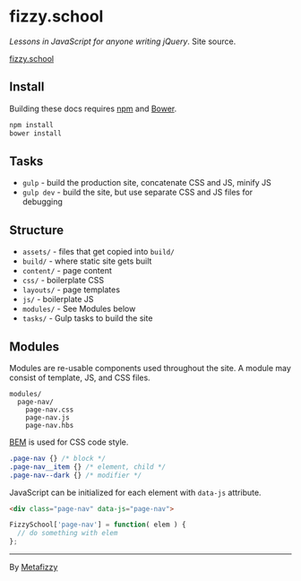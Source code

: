 # fizzy.school

_Lessons in JavaScript for anyone writing jQuery_. Site source.

[fizzy.school](https://fizzy.school)

## Install

Building these docs requires [npm](https://npmjs.com) and [Bower](https://bower.io).

``` bash
npm install
bower install
```

## Tasks

+ `gulp` - build the production site, concatenate CSS and JS, minify JS
+ `gulp dev` - build the site, but use separate CSS and JS files for debugging

## Structure

+ `assets/` - files that get copied into `build/`
+ `build/` - where static site gets built
+ `content/` - page content
+ `css/`  - boilerplate CSS
+ `layouts/` - page templates
+ `js/` - boilerplate JS
+ `modules/` - See Modules below
+ `tasks/` - Gulp tasks to build the site

## Modules

Modules are re-usable components used throughout the site. A module may consist of template, JS, and CSS files.

    modules/
      page-nav/
        page-nav.css
        page-nav.js
        page-nav.hbs

[BEM](https://csswizardry.com/2013/01/mindbemding-getting-your-head-round-bem-syntax/) is used for CSS code style.

``` css
.page-nav {} /* block */
.page-nav__item {} /* element, child */
.page-nav--dark {} /* modifier */
```

JavaScript can be initialized for each element with `data-js` attribute.

``` html
<div class="page-nav" data-js="page-nav">
```

``` js
FizzySchool['page-nav'] = function( elem ) {
  // do something with elem
};
```

---

By [Metafizzy](https://metafizzy.co)
